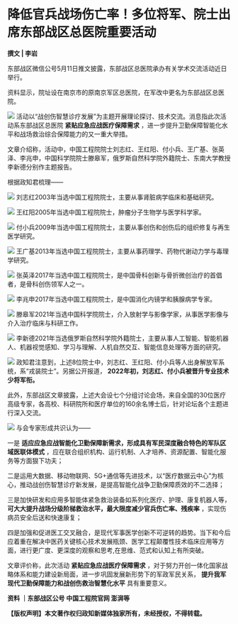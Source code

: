 # 降低官兵战场伤亡率！多位将军、院士出席东部战区总医院重要活动

**撰文 | 李岩**

东部战区微信公号5月11日推文披露，东部战区总医院承办有关学术交流活动近日举行。

资料显示，院址设在南京市的原南京军区总医院，在军改中更名为东部战区总医院。

![](https://inews.gtimg.com/news_bt/O4AbZGgrQzp51j8oRs8gpPqHUecP3zdlM4CNxVLtR8zKMAA/1000)
活动以“战创伤智慧诊疗发展”为主题开展理论探讨、技术交流。消息指此次活动系东部战区总医院 **紧贴应急应战医疗保障需求**
，进一步提升卫勤保障智能化水平和战场救治综合保障能力的又一重大举措。

文章介绍称，活动中，中国工程院院士刘志红、王红阳、付小兵、王广基、张英泽、李兆申，中国科学院院士滕皋军，俄罗斯自然科学院外籍院士、东南大学教授李新德分别作主题报告。

根据政知君梳理——

![](https://inews.gtimg.com/news_bt/ORZhFZy8vZxvkFdRHjuGWI-9YxcBXE5a11ZV0b9ZkL9eQAA/1000)
刘志红2003年当选中国工程院院士，主要从事肾脏病学临床和基础研究。

![](https://inews.gtimg.com/news_bt/OUOMcxmfwTODI68t6cP1mfbhdjhgTZiW3A-UuLYpAoPZAAA/1000)
王红阳2005年当选中国工程院院士，肿瘤分子生物学与医学科学家。

![](https://inews.gtimg.com/news_bt/OsU1RlkQf0mecZDE1pahm-6Gr5PnXcr6vPcRa_9cWx8NgAA/1000)
付小兵2009年当选中国工程院院士，主要从事创伤和创伤后的组织修复与再生医学研究。

![](https://inews.gtimg.com/news_bt/OY1pUYXTFMOTGDaFqw7UlgNsxVPzEGcJsBacoGFMZOYPkAA/1000)
王广基2013年当选中国工程院院士，主要从事药理学、药物代谢动力学与毒理学研究。

![](https://inews.gtimg.com/news_bt/OoCeN4fsYY2BCNA9JJoXeyHJoU8LWVra2yzvEu93MGUaYAA/1000)
张英泽2017年当选中国工程院院士，是中国骨科创新与骨折微创治疗的首倡者，是骨科创伤领军人之一。

![](https://inews.gtimg.com/news_bt/OyvjH92WaDhfJDoh2LqZ6gSWrZdMbGLP1H_3K0QGbM5SMAA/1000)
李兆申2017年当选中国工程院院士，是中国消化内镜学和胰腺病学专家。

![](https://inews.gtimg.com/news_bt/OIdrnGW5C8kmYpEQBF1r64KGri6sxJHaWmqzp1TJPgSZMAA/1000)
滕皋军2021年当选中国科学院院士，介入放射学与影像学家，从事医学影像与介入治疗临床与科研工作。

![](https://inews.gtimg.com/news_bt/O8ecyJNdNkfiZDQ-ClawDojjmauiwbX8uKpugvrTyO9WQAA/1000)
李新德2021年当选俄罗斯自然科学院外籍院士，主要从事人工智能、智能机器人、机器视觉感知、学习与理解、人机自然交互、智能信息处理等方面的研究。

![](https://inews.gtimg.com/news_bt/OZGBwHWymqf0tOLrprqvP92mQJJvPRFeKuJn4wlnnHqoUAA/1000)
政知君注意到，上述8位院士中，刘志红、王红阳、付小兵等人出身解放军系统，系“戎装院士”。另据公开报道，
**2022年初，刘志红、付小兵被晋升专业技术少将军衔。**

此外，东部战区文章披露，上述大会设七个分组讨论会场，来自全国的30位医疗高级专家，各高校、科研院所和医疗单位的160余名博士后，针对论坛各个主题进行深入交流。

![](https://inews.gtimg.com/news_bt/OfAfUjFCzMP86UWyg2ohDrLLlXy7gMHKFHV-Do-5Zj6EwAA/1000)
与会专家形成共识认为——

一是 **适应应急应战智能化卫勤保障新需求，形成具有军民深度融合特色的军队区域医联体模式**
，应在联合组织机构、运行机制、人才培养、资源配置、智能化服务等方面狠下功夫；

二是运用大数据、移动物联网、5G+通信等先进技术，以“医疗数据云中心”为核心，推动战创伤智慧诊疗新发展，是提高智能化战争卫勤保障质效的不二选择；

三是加快研发和应用多智能体紧急救治装备如系列化医疗、护理、康复机器人等， **可大大提升战场分级阶梯救治水平，最大限度减少官兵伤亡率、残疾率**
，实现伤病员安全后送和快速康复；

四是加强和促进医工交叉融合，是现代军事医学创新不可逆转的趋势。当下和今后应着重在解决中医药关键核心技术发展瓶颈、医学工程颠覆性技术临床应用等方面，进行更广度、更深度的观察和思考,在思维、范式和认知上有所突破。

文章评价称，此次活动 **紧贴应急应战医疗保障需求** ，对于努力开创一体化国家战略体系和能力建设新局面，进一步巩固发展新形势下的军政军民关系，
**提升我军现代卫勤保障能力和战创伤救治智慧化水平** 具有重要意义。

**资料 ｜东部战区公号 中国工程院官网 澎湃等**

**【版权声明】本文著作权归政知新媒体独家所有，未经授权，不得转载。**

